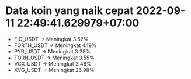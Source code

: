 # Data koin yang naik cepat 2022-09-11 22:49:41.629979+07:00

* FIO_USDT -> Meningkat 3.52%
* FORTH_USDT -> Meningkat 4.19%
* PYR_USDT -> Meningkat 3.28%
* TORN_USDT -> Meningkat 3.55%
* VGX_USDT -> Meningkat 3.46%
* XVG_USDT -> Meningkat 26.98%
